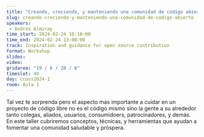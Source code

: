 ```yaml
---
title: "Creando, creciendo, y manteniendo una comunidad de código abierto"
slug: creando-creciendo-y-manteniendo-una-comunidad-de-codigo-abierto
speakers:
 - Andres Almiray
time_start: 2024-02-24 10:10:00
time_end: 2024-02-24 13:00:00
track: Inspiration and guidance for open source contribution
format: Workshop
slides: 
video: 
gridarea: "19 / 6 / 20 / 6"
timeslot: 49
day: ccoss2024-1
room: Aula 1
---
```


Tal vez te sorprenda pero el aspecto mas importante a cuidar en un proyecto de código libre no es el código mismo sino la gente a su alrededor tanto colegas, aliados, usuarios, consumidoers, patrocinadores, y demás. En este taller cubriremos conceptos, técnicas, y herramientas que ayudan a fomentar una comunidad saludable y próspera.